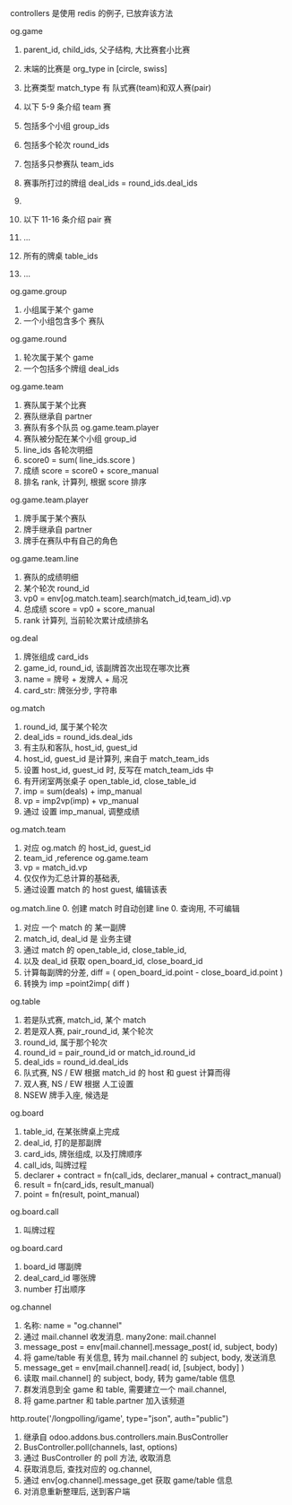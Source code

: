 
controllers 是使用 redis 的例子, 已放弃该方法

og.game
1. parent_id, child_ids, 父子结构, 大比赛套小比赛
2. 末端的比赛是 org_type in [circle, swiss]
3. 比赛类型 match_type 有 队式赛(team)和双人赛(pair)

4. 以下 5-9 条介绍 team 赛
5. 包括多个小组 group_ids
6. 包括多个轮次 round_ids
7. 包括多只参赛队 team_ids
8. 赛事所打过的牌组 deal_ids = round_ids.deal_ids
9. 
10. 以下 11-16 条介绍 pair 赛
11. ...
12. 所有的牌桌 table_ids
13. ...


og.game.group
1. 小组属于某个 game
2. 一个小组包含多个 赛队

og.game.round
1. 轮次属于某个 game
2. 一个包括多个牌组 deal_ids

og.game.team
1. 赛队属于某个比赛
2. 赛队继承自 partner
3. 赛队有多个队员 og.game.team.player
4. 赛队被分配在某个小组 group_id
5. line_ids 各轮次明细
5. score0 =  sum( line_ids.score )
5. 成绩 score = score0 + score_manual
6. 排名 rank, 计算列, 根据 score 排序

og.game.team.player
1. 牌手属于某个赛队
2. 牌手继承自 partner
3. 牌手在赛队中有自己的角色

og.game.team.line
1. 赛队的成绩明细
2. 某个轮次 round_id
3. vp0 = env[og.match.team].search(match_id,team_id).vp
3. 总成绩 score = vp0 + score_manual
4. rank 计算列, 当前轮次累计成绩排名

og.deal
1. 牌张组成 card_ids
2. game_id, round_id, 该副牌首次出现在哪次比赛
3. name = 牌号 + 发牌人 + 局况
4. card_str: 牌张分步, 字符串

og.match
1. round_id, 属于某个轮次
2. deal_ids = round_ids.deal_ids
3. 有主队和客队, host_id, guest_id
3. host_id, guest_id 是计算列, 来自于 match_team_ids
3. 设置 host_id, guest_id 时, 反写在 match_team_ids 中
4. 有开闭室两张桌子 open_table_id, close_table_id
5. imp = sum(deals) + imp_manual
5. vp = imp2vp(imp) + vp_manual
6. 通过 设置 imp_manual, 调整成绩

og.match.team
1. 对应 og.match 的 host_id, guest_id
2. team_id ,reference  og.game.team
3. vp = match_id.vp
4. 仅仅作为汇总计算的基础表, 
5. 通过设置 match 的 host guest, 编辑该表

og.match.line
0. 创建 match 时自动创建 line
0. 查询用, 不可编辑
1. 对应 一个 match 的 某一副牌
2. match_id, deal_id 是 业务主键
3. 通过 match 的 open_table_id, close_table_id,
3. 以及 deal_id 获取 open_board_id, close_board_id
4. 计算每副牌的分差, diff = ( open_board_id.point - close_board_id.point )
4. 转换为 imp =point2imp( diff )

og.table
1. 若是队式赛, match_id, 某个 match
1. 若是双人赛, pair_round_id, 某个轮次
2. round_id, 属于那个轮次
2. round_id = pair_round_id or match_id.round_id
3. deal_ids = round_id.deal_ids
4. 队式赛, NS / EW 根据 match_id 的 host 和 guest 计算而得
5. 双人赛, NS / EW 根据 人工设置
6. NSEW 牌手入座, 候选是

og.board
1. table_id, 在某张牌桌上完成
2. deal_id, 打的是那副牌
3. card_ids, 牌张组成, 以及打牌顺序
4. call_ids, 叫牌过程
4. declarer + contract = fn(call_ids, declarer_manual + contract_manual)
5. result = fn(card_ids, result_manual)
6. point = fn(result, point_manual)

og.board.call
1. 叫牌过程

og.board.card
1. board_id 哪副牌
2. deal_card_id  哪张牌
3. number 打出顺序


og.channel
1. 名称: name = "og.channel"
2. 通过 mail.channel 收发消息. many2one: mail.channel
3. message_post = env[mail.channel].message_post( id, subject, body)
3. 将 game/table 有关信息, 转为 mail.channel 的 subject, body, 发送消息
4. message_get = env[mail.channel].read( id, [subject, body] )
4. 读取 mail.channel] 的 subject, body, 转为 game/table 信息
5. 群发消息到全 game 和 table, 需要建立一个 mail.channel, 
5. 将 game.partner 和 table.partner 加入该频道


http.route('/longpolling/igame', type="json", auth="public")

1. 继承自 odoo.addons.bus.controllers.main.BusController
2. BusController.poll(channels, last, options)
2. 通过 BusController 的 poll 方法, 收取消息
3. 获取消息后, 查找对应的 og.channel,
3. 通过 env[og.channel].message_get 获取 game/table 信息
4. 对消息重新整理后, 送到客户端

